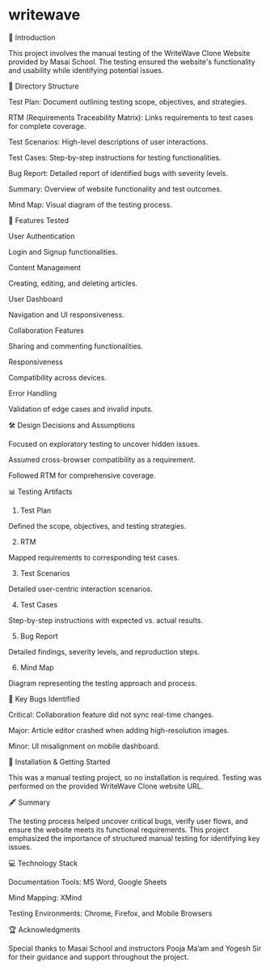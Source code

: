 # writewave
📝 Introduction

This project involves the manual testing of the WriteWave Clone Website provided by Masai School. The testing ensured the website's functionality and usability while identifying potential issues.

💁️ Directory Structure

Test Plan: Document outlining testing scope, objectives, and strategies.

RTM (Requirements Traceability Matrix): Links requirements to test cases for complete coverage.

Test Scenarios: High-level descriptions of user interactions.

Test Cases: Step-by-step instructions for testing functionalities.

Bug Report: Detailed report of identified bugs with severity levels.

Summary: Overview of website functionality and test outcomes.

Mind Map: Visual diagram of the testing process.

🎯 Features Tested

User Authentication

Login and Signup functionalities.

Content Management

Creating, editing, and deleting articles.

User Dashboard

Navigation and UI responsiveness.

Collaboration Features

Sharing and commenting functionalities.

Responsiveness

Compatibility across devices.

Error Handling

Validation of edge cases and invalid inputs.

🛠️ Design Decisions and Assumptions

Focused on exploratory testing to uncover hidden issues.

Assumed cross-browser compatibility as a requirement.

Followed RTM for comprehensive coverage.

📊 Testing Artifacts

1. Test Plan

Defined the scope, objectives, and testing strategies.

2. RTM

Mapped requirements to corresponding test cases.

3. Test Scenarios

Detailed user-centric interaction scenarios.

4. Test Cases

Step-by-step instructions with expected vs. actual results.

5. Bug Report

Detailed findings, severity levels, and reproduction steps.

6. Mind Map

Diagram representing the testing approach and process.

🐞 Key Bugs Identified

Critical: Collaboration feature did not sync real-time changes.

Major: Article editor crashed when adding high-resolution images.

Minor: UI misalignment on mobile dashboard.

🚀 Installation & Getting Started

This was a manual testing project, so no installation is required. Testing was performed on the provided WriteWave Clone website URL.

🖋️ Summary

The testing process helped uncover critical bugs, verify user flows, and ensure the website meets its functional requirements. This project emphasized the importance of structured manual testing for identifying key issues.

💻 Technology Stack

Documentation Tools: MS Word, Google Sheets

Mind Mapping: XMind

Testing Environments: Chrome, Firefox, and Mobile Browsers

🏆 Acknowledgments

Special thanks to Masai School and instructors Pooja Ma’am and Yogesh Sir for their guidance and support throughout the project.


